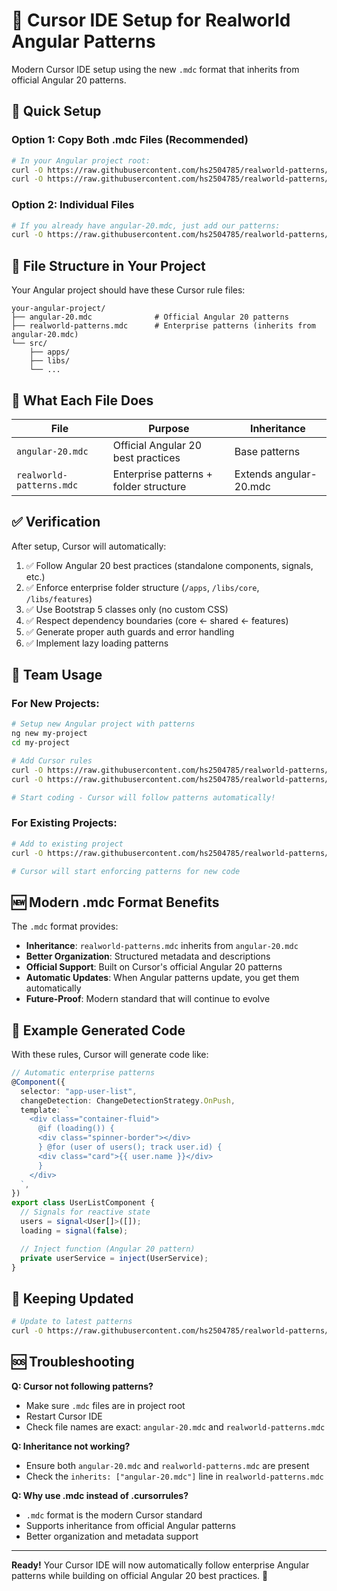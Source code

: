 # 🎯 Cursor IDE Setup for Realworld Angular Patterns

Modern Cursor IDE setup using the new `.mdc` format that inherits from official Angular 20 patterns.

## 🚀 Quick Setup

### Option 1: Copy Both .mdc Files (Recommended)

```bash
# In your Angular project root:
curl -O https://raw.githubusercontent.com/hs2504785/realworld-patterns/main/angular-20.mdc
curl -O https://raw.githubusercontent.com/hs2504785/realworld-patterns/main/realworld-patterns.mdc
```

### Option 2: Individual Files

```bash
# If you already have angular-20.mdc, just add our patterns:
curl -O https://raw.githubusercontent.com/hs2504785/realworld-patterns/main/realworld-patterns.mdc
```

## 📁 File Structure in Your Project

Your Angular project should have these Cursor rule files:

```
your-angular-project/
├── angular-20.mdc              # Official Angular 20 patterns
├── realworld-patterns.mdc      # Enterprise patterns (inherits from angular-20.mdc)
└── src/
    ├── apps/
    ├── libs/
    └── ...
```

## 🎯 What Each File Does

| File                     | Purpose                                | Inheritance            |
| ------------------------ | -------------------------------------- | ---------------------- |
| `angular-20.mdc`         | Official Angular 20 best practices     | Base patterns          |
| `realworld-patterns.mdc` | Enterprise patterns + folder structure | Extends angular-20.mdc |

## ✅ Verification

After setup, Cursor will automatically:

1. ✅ Follow Angular 20 best practices (standalone components, signals, etc.)
2. ✅ Enforce enterprise folder structure (`/apps`, `/libs/core`, `/libs/features`)
3. ✅ Use Bootstrap 5 classes only (no custom CSS)
4. ✅ Respect dependency boundaries (core ← shared ← features)
5. ✅ Generate proper auth guards and error handling
6. ✅ Implement lazy loading patterns

## 🔧 Team Usage

### For New Projects:

```bash
# Setup new Angular project with patterns
ng new my-project
cd my-project

# Add Cursor rules
curl -O https://raw.githubusercontent.com/hs2504785/realworld-patterns/main/angular-20.mdc
curl -O https://raw.githubusercontent.com/hs2504785/realworld-patterns/main/realworld-patterns.mdc

# Start coding - Cursor will follow patterns automatically!
```

### For Existing Projects:

```bash
# Add to existing project
curl -O https://raw.githubusercontent.com/hs2504785/realworld-patterns/main/realworld-patterns.mdc

# Cursor will start enforcing patterns for new code
```

## 🆕 Modern .mdc Format Benefits

The `.mdc` format provides:

- **Inheritance**: `realworld-patterns.mdc` inherits from `angular-20.mdc`
- **Better Organization**: Structured metadata and descriptions
- **Official Support**: Built on Cursor's official Angular 20 patterns
- **Automatic Updates**: When Angular patterns update, you get them automatically
- **Future-Proof**: Modern standard that will continue to evolve

## 📝 Example Generated Code

With these rules, Cursor will generate code like:

```typescript
// Automatic enterprise patterns
@Component({
  selector: "app-user-list",
  changeDetection: ChangeDetectionStrategy.OnPush,
  template: `
    <div class="container-fluid">
      @if (loading()) {
      <div class="spinner-border"></div>
      } @for (user of users(); track user.id) {
      <div class="card">{{ user.name }}</div>
      }
    </div>
  `,
})
export class UserListComponent {
  // Signals for reactive state
  users = signal<User[]>([]);
  loading = signal(false);

  // Inject function (Angular 20 pattern)
  private userService = inject(UserService);
}
```

## 🔄 Keeping Updated

```bash
# Update to latest patterns
curl -O https://raw.githubusercontent.com/hs2504785/realworld-patterns/main/realworld-patterns.mdc
```

## 🆘 Troubleshooting

**Q: Cursor not following patterns?**

- Make sure `.mdc` files are in project root
- Restart Cursor IDE
- Check file names are exact: `angular-20.mdc` and `realworld-patterns.mdc`

**Q: Inheritance not working?**

- Ensure both `angular-20.mdc` and `realworld-patterns.mdc` are present
- Check the `inherits: ["angular-20.mdc"]` line in `realworld-patterns.mdc`

**Q: Why use .mdc instead of .cursorrules?**

- `.mdc` format is the modern Cursor standard
- Supports inheritance from official Angular patterns
- Better organization and metadata support

---

**Ready!** Your Cursor IDE will now automatically follow enterprise Angular patterns while building on official Angular 20 best practices. 🎉
